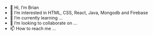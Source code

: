 - 👋 Hi, I’m Brian 
- 👀 I’m interested in HTML, CSS, React, Java, Mongodb and Firebase
- 🌱 I’m currently learning ...
- 💞️ I’m looking to collaborate on ...
- 📫 How to reach me ...

<!---
BrianKiprono/BrianKiprono is a ✨ special ✨ repository because its `README.md` (this file) appears on your GitHub profile.
You can click the Preview link to take a look at your changes.
--->
